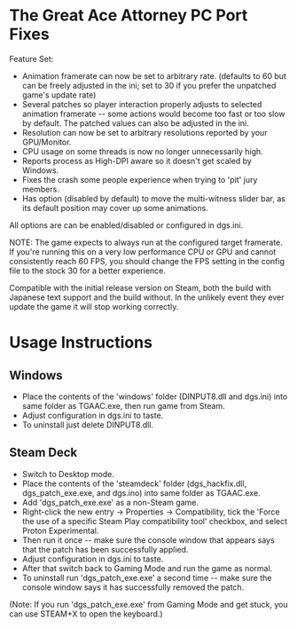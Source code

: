 The Great Ace Attorney PC Port Fixes
====================================

Feature Set:

- Animation framerate can now be set to arbitrary rate. (defaults to 60 but can be freely adjusted in the ini; set to 30 if you prefer the unpatched game's update rate)
- Several patches so player interaction properly adjusts to selected animation framerate -- some actions would become too fast or too slow by default. The patched values can also be adjusted in the ini.
- Resolution can now be set to arbitrary resolutions reported by your GPU/Monitor.
- CPU usage on some threads is now no longer unnecessarily high.
- Reports process as High-DPI aware so it doesn't get scaled by Windows.
- Fixes the crash some people experience when trying to 'pit' jury members.
- Has option (disabled by default) to move the multi-witness slider bar, as its default position may cover up some animations.

All options are can be enabled/disabled or configured in dgs.ini.

NOTE: The game expects to always run at the configured target framerate. If you're running this on a very low performance CPU or GPU and cannot consistently reach 60 FPS, you should change the FPS setting in the config file to the stock 30 for a better experience.

Compatible with the initial release version on Steam, both the build with Japanese text support and the build without. In the unlikely event they ever update the game it will stop working correctly.

Usage Instructions
==================

Windows
-------

- Place the contents of the 'windows' folder (DINPUT8.dll and dgs.ini) into same folder as TGAAC.exe, then run game from Steam.
- Adjust configuration in dgs.ini to taste.
- To uninstall just delete DINPUT8.dll.

Steam Deck
----------

- Switch to Desktop mode.
- Place the contents of the 'steamdeck' folder (dgs_hackfix.dll, dgs_patch_exe.exe, and dgs.ino) into same folder as TGAAC.exe.
- Add 'dgs_patch_exe.exe' as a non-Steam game.
- Right-click the new entry -> Properties -> Compatibility, tick the 'Force the use of a specific Steam Play compatibility tool' checkbox, and select Proton Experimental.
- Then run it once -- make sure the console window that appears says that the patch has been successfully applied.
- Adjust configuration in dgs.ini to taste.
- After that switch back to Gaming Mode and run the game as normal.
- To uninstall run 'dgs_patch_exe.exe' a second time -- make sure the console window says it has successfully removed the patch.

(Note: If you run 'dgs_patch_exe.exe' from Gaming Mode and get stuck, you can use STEAM+X to open the keyboard.)
